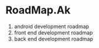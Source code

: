 # RoadMap.Ak
1) android development roadmap 
2) front end development roadmap
3) back end development roadmap 
